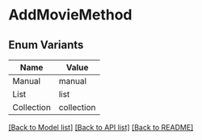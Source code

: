# AddMovieMethod

## Enum Variants

| Name | Value |
|---- | -----|
| Manual | manual |
| List | list |
| Collection | collection |


[[Back to Model list]](../README.md#documentation-for-models) [[Back to API list]](../README.md#documentation-for-api-endpoints) [[Back to README]](../README.md)


